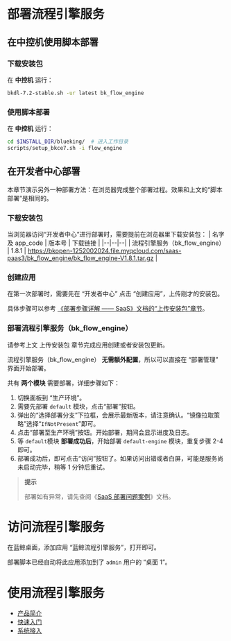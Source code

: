 # 部署流程引擎服务

## 在中控机使用脚本部署
### 下载安装包
在 **中控机** 运行：
``` bash
bkdl-7.2-stable.sh -ur latest bk_flow_engine
```

### 使用脚本部署
在 **中控机** 运行：
``` bash
cd $INSTALL_DIR/blueking/  # 进入工作目录
scripts/setup_bkce7.sh -i flow_engine
```


## 在开发者中心部署
本章节演示另外一种部署方法：在浏览器完成整个部署过程。效果和上文的“脚本部署”是相同的。

### 下载安装包
当浏览器访问“开发者中心”进行部署时，需要提前在浏览器里下载安装包：
| 名字及 app_code | 版本号 | 下载链接 |
|--|--|--|
| 流程引擎服务（bk_flow_engine） | 1.8.1 | https://bkopen-1252002024.file.myqcloud.com/saas-paas3/bk_flow_engine/bk_flow_engine-V1.8.1.tar.gz |


### 创建应用
在第一次部署时，需要先在 “开发者中心” 点击 “创建应用”，上传刚才的安装包。

具体步骤可以参考 [《部署步骤详解 —— SaaS》文档的“上传安装包”章节](manual-install-saas.md#upload-bkce-saas)。


<a id="deploy-bkce-saas-flow_engine" name="deploy-bkce-saas-flow_engine"></a>

### 部署流程引擎服务（bk_flow_engine）
请参考上文 上传安装包 章节完成应用创建或者安装包更新。

流程引擎服务（bk_flow_engine） **无需额外配置**，所以可以直接在 “部署管理” 界面开始部署。

共有 **两个模块** 需要部署，详细步骤如下：
1. 切换面板到 “生产环境”。
2. 需要先部署 `default` 模块，点击“部署”按钮。
3. 弹出的“选择部署分支”下拉框，会展示最新版本，请注意确认。“镜像拉取策略”选择“`IfNotPresent`”即可。
4. 点击“部署至生产环境”按钮。开始部署，期间会显示进度及日志。
5. 等 `default`模块 **部署成功后**，开始部署 `default-engine` 模块，重复步骤 2-4 即可。
6. 部署成功后，即可点击“访问”按钮了。如果访问出错或者白屏，可能是服务尚未启动完毕，稍等 1 分钟后重试。

>**提示**
>
>部署如有异常，请先查阅《[SaaS 部署问题案例](troubles/deploy-saas.md)》文档。

# 访问流程引擎服务
在蓝鲸桌面，添加应用 “蓝鲸流程引擎服务”，打开即可。

部署脚本已经自动将此应用添加到了 `admin` 用户的 “桌面 1”。

# 使用流程引擎服务

* [产品简介](../../BKFlow/1.8/UserGuide/Introduce/introduce.md)
* [快速入门](../../BKFlow/1.8/UserGuide/QuickStart/quick_start.md)
* [系统接入](../../BKFlow/1.8/UserGuide/SystemAccess/system_access.md)
